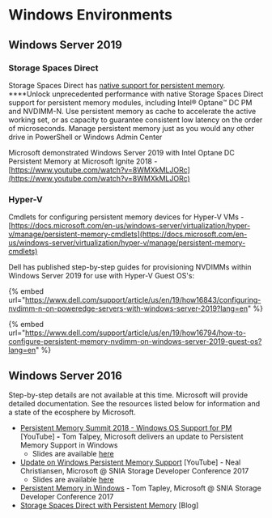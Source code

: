 # Windows Environments

## Windows Server 2019

### Storage Spaces Direct

Storage Spaces Direct has [native support for persistent memory](https://docs.microsoft.com/en-us/windows-server/storage/whats-new-in-storage#storage-spaces-direct).  ****Unlock unprecedented performance with native Storage Spaces Direct support for persistent memory modules, including Intel® Optane™ DC PM and NVDIMM-N. Use persistent memory as cache to accelerate the active working set, or as capacity to guarantee consistent low latency on the order of microseconds. Manage persistent memory just as you would any other drive in PowerShell or Windows Admin Center

Microsoft demonstrated Windows Server 2019 with Intel Optane DC Persistent Memory at Microsoft Ignite 2018 - [https://www.youtube.com/watch?v=8WMXkMLJORc](https://www.youtube.com/watch?v=8WMXkMLJORc)

### Hyper-V

Cmdlets for configuring persistent memory devices for Hyper-V VMs - [https://docs.microsoft.com/en-us/windows-server/virtualization/hyper-v/manage/persistent-memory-cmdlets](https://docs.microsoft.com/en-us/windows-server/virtualization/hyper-v/manage/persistent-memory-cmdlets)

Dell has published step-by-step guides for provisioning NVDIMMs within Windows Server 2019 for use with Hyper-V Guest OS's:

{% embed url="https://www.dell.com/support/article/us/en/19/how16843/configuring-nvdimm-n-on-poweredge-servers-with-windows-server-2019?lang=en" %}

{% embed url="https://www.dell.com/support/article/us/en/19/how16794/how-to-configure-persistent-memory-nvdimm-on-windows-server-2019-guest-os?lang=en" %}

## Windows Server 2016

Step-by-step details are not available at this time. Microsoft will provide detailed documentation. See the resources listed below for information and a state of the ecosphere by Microsoft.

* [Persistent Memory Summit 2018 - Windows OS Support for PM](https://www.youtube.com/watch?v=1J3ussLcv64) \[YouTube\] **-**  Tom Talpey, Microsoft delivers an update to Persistent Memory Support in Windows
  * Slides are available [here](https://www.snia.org/sites/default/files/PM-Summit/2018/presentations/06_PM_Summit_2018_Talpey-Final_Post-CORRECTED.pdf)
* [Update on Windows Persistent Memory Support](https://www.youtube.com/watch?v=bcdf7w2v_nw) \[YouTube\] - Neal Christiansen, Microsoft @ SNIA Storage Developer Conference 2017
  * Slides are available [here](https://www.snia.org/sites/default/files/SDC/2017/presentations/Solid_State_Stor_NVM_PM_NVDIMM/Christiansen_Neal_Update_on_Windows_Persistent_Memory_Support.pdf)
* [Persistent Memory in Windows](https://www.snia.org/sites/default/files/PM-Summit/2017/presentations/Tom_Talpey_Persistent_Memory_in_Windows_Server_2016.pdf) - Tom Tapley, Microsoft @ SNIA Storage Developer Conference 2017
* [Storage Spaces Direct with Persistent Memory](https://blogs.technet.microsoft.com/filecab/2016/10/17/storage-spaces-direct-with-persistent-memory/) \[Blog\]

